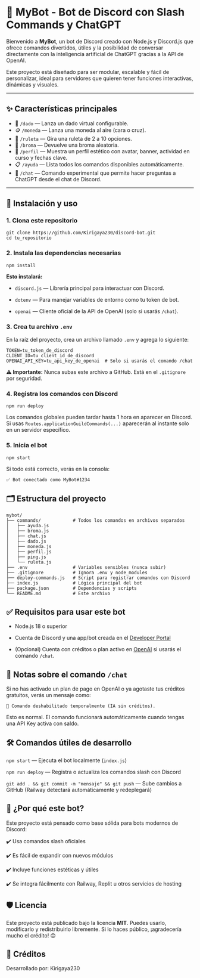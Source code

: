 # 🤖 MyBot - Bot de Discord con Slash Commands y ChatGPT

Bienvenido a **MyBot**, un bot de Discord creado con Node.js y Discord.js que ofrece comandos divertidos, útiles y la posibilidad de conversar directamente con la inteligencia artificial de ChatGPT gracias a la API de OpenAI.

Este proyecto está diseñado para ser modular, escalable y fácil de personalizar, ideal para servidores que quieren tener funciones interactivas, dinámicas y visuales.

---

## ✨ Características principales

- 🎲 `/dado` — Lanza un dado virtual configurable.
- 🪙 `/moneda` — Lanza una moneda al aire (cara o cruz).
- 🎡 `/ruleta` — Gira una ruleta de 2 a 10 opciones.
- 🤣 `/broma` — Devuelve una broma aleatoria.
- 👤 `/perfil` — Muestra un perfil estético con avatar, banner, actividad en curso y fechas clave.
- 📋 `/ayuda` — Lista todos los comandos disponibles automáticamente.
- 💬 `/chat` — Comando experimental que permite hacer preguntas a ChatGPT desde el chat de Discord.

---

## 🚀 Instalación y uso

### 1. Clona este repositorio

```
git clone https://github.com/Kirigaya230/discord-bot.git
cd tu_repositorio
```

### 2. Instala las dependencias necesarias

```
npm install
```

**Esto instalará:**

- `discord.js` — Librería principal para interactuar con Discord.

- `dotenv` — Para manejar variables de entorno como tu token de bot.

- `openai` — Cliente oficial de la API de OpenAI (solo si usarás `/chat`).

### 3. Crea tu archivo `.env`

En la raíz del proyecto, crea un archivo llamado `.env` y agrega lo siguiente:

```
TOKEN=tu_token_de_discord
CLIENT_ID=tu_client_id_de_discord
OPENAI_API_KEY=tu_api_key_de_openai  # Solo si usarás el comando /chat
```

**⚠️ Importante:** Nunca subas este archivo a GitHub. Está en el `.gitignore` por seguridad.

### 4. Registra los comandos con Discord

```
npm run deploy
```

Los comandos globales pueden tardar hasta 1 hora en aparecer en Discord.
Si usas `Routes.applicationGuildCommands(...)` aparecerán al instante solo en un servidor específico.

### 5. Inicia el bot

```
npm start
```

Si todo está correcto, verás en la consola:

```
✅ Bot conectado como MyBot#1234
```

## 🗂️ Estructura del proyecto

```
mybot/
├── commands/            # Todos los comandos en archivos separados
│   ├── ayuda.js
│   ├── broma.js
│   ├── chat.js
│   ├── dado.js
│   ├── moneda.js
│   ├── perfil.js
│   ├── ping.js
│   └── ruleta.js
├── .env                 # Variables sensibles (nunca subir)
├── .gitignore           # Ignora .env y node_modules
├── deploy-commands.js   # Script para registrar comandos con Discord
├── index.js             # Lógica principal del bot
├── package.json         # Dependencias y scripts
└── README.md            # Este archivo
```

## ✅ Requisitos para usar este bot

- Node.js 18 o superior

- Cuenta de Discord y una app/bot creada en el [Developer Portal](https://discord.com/developers/applications)

- (Opcional) Cuenta con créditos o plan activo en [OpenAI](https://platform.openai.com) si usarás el comando `/chat`.

## 💬 Notas sobre el comando `/chat`

Si no has activado un plan de pago en OpenAI o ya agotaste tus créditos gratuitos, verás un mensaje como:

```
🤖 Comando deshabilitado temporalmente (IA sin créditos).
```

Esto es normal. El comando funcionará automáticamente cuando tengas una API Key activa con saldo.

## 🛠️ Comandos útiles de desarrollo

`npm start` — Ejecuta el bot localmente (`index.js`)

`npm run deploy` — Registra o actualiza los comandos slash con Discord

`git add . && git commit -m "mensaje" && git push` — Sube cambios a GitHub (Railway detectará automáticamente y redeplegará)

## 🧠 ¿Por qué este bot?

Este proyecto está pensado como base sólida para bots modernos de Discord:

✔️ Usa comandos slash oficiales

✔️ Es fácil de expandir con nuevos módulos

✔️ Incluye funciones estéticas y útiles

✔️ Se integra fácilmente con Railway, Replit u otros servicios de hosting

## 🛡️ Licencia

Este proyecto está publicado bajo la licencia **MIT**.
Puedes usarlo, modificarlo y redistribuirlo libremente. Si lo haces público, ¡agradecería mucho el crédito! 😊

## 👤 Créditos

Desarrollado por: Kirigaya230
